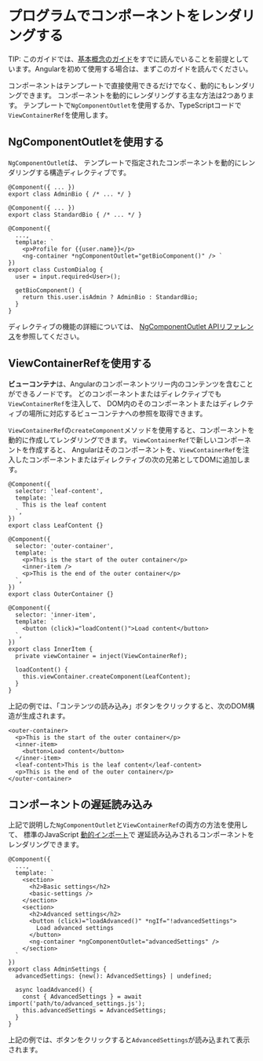 # プログラムでコンポーネントをレンダリングする

TIP: このガイドでは、[基本概念のガイド](essentials)をすでに読んでいることを前提としています。Angularを初めて使用する場合は、まずこのガイドを読んでください。

コンポーネントはテンプレートで直接使用できるだけでなく、動的にもレンダリングできます。
コンポーネントを動的にレンダリングする主な方法は2つあります。
テンプレートで`NgComponentOutlet`を使用するか、TypeScriptコードで`ViewContainerRef`を使用します。

## NgComponentOutletを使用する

`NgComponentOutlet`は、
テンプレートで指定されたコンポーネントを動的にレンダリングする構造ディレクティブです。

```angular-ts
@Component({ ... })
export class AdminBio { /* ... */ }

@Component({ ... })
export class StandardBio { /* ... */ }

@Component({
  ...,
  template: `
    <p>Profile for {{user.name}}</p>
    <ng-container *ngComponentOutlet="getBioComponent()" /> `
})
export class CustomDialog {
  user = input.required<User>();

  getBioComponent() {
    return this.user.isAdmin ? AdminBio : StandardBio;
  }
}
```

ディレクティブの機能の詳細については、
[NgComponentOutlet APIリファレンス](api/common/NgComponentOutlet)を参照してください。

## ViewContainerRefを使用する

**ビューコンテナ**は、Angularのコンポーネントツリー内のコンテンツを含むことができるノードです。
どのコンポーネントまたはディレクティブでも`ViewContainerRef`を注入して、
DOM内のそのコンポーネントまたはディレクティブの場所に対応するビューコンテナへの参照を取得できます。

`ViewContainerRef`の`createComponent`メソッドを使用すると、コンポーネントを動的に作成してレンダリングできます。
`ViewContainerRef`で新しいコンポーネントを作成すると、
Angularはそのコンポーネントを、`ViewContainerRef`を注入したコンポーネントまたはディレクティブの次の兄弟としてDOMに追加します。

```angular-ts
@Component({
  selector: 'leaf-content',
  template: `
    This is the leaf content
  `,
})
export class LeafContent {}

@Component({
  selector: 'outer-container',
  template: `
    <p>This is the start of the outer container</p>
    <inner-item />
    <p>This is the end of the outer container</p>
  `,
})
export class OuterContainer {}

@Component({
  selector: 'inner-item',
  template: `
    <button (click)="loadContent()">Load content</button>
  `,
})
export class InnerItem {
  private viewContainer = inject(ViewContainerRef);

  loadContent() {
    this.viewContainer.createComponent(LeafContent);
  }
}
```

上記の例では、「コンテンツの読み込み」ボタンをクリックすると、次のDOM構造が生成されます。

```angular-html
<outer-container>
  <p>This is the start of the outer container</p>
  <inner-item>
    <button>Load content</button>
  </inner-item>
  <leaf-content>This is the leaf content</leaf-content>
  <p>This is the end of the outer container</p>
</outer-container>
```

## コンポーネントの遅延読み込み

上記で説明した`NgComponentOutlet`と`ViewContainerRef`の両方の方法を使用して、
標準のJavaScript [動的インポート](https://developer.mozilla.org/docs/Web/JavaScript/Reference/Operators/import)で
遅延読み込みされるコンポーネントをレンダリングできます。

```angular-ts
@Component({
  ...,
  template: `
    <section>
      <h2>Basic settings</h2>
      <basic-settings />
    </section>
    <section>
      <h2>Advanced settings</h2>
      <button (click)="loadAdvanced()" *ngIf="!advancedSettings">
        Load advanced settings
      </button>
      <ng-container *ngComponentOutlet="advancedSettings" />
    </section>
  `
})
export class AdminSettings {
  advancedSettings: {new(): AdvancedSettings} | undefined;

  async loadAdvanced() {
    const { AdvancedSettings } = await import('path/to/advanced_settings.js');
    this.advancedSettings = AdvancedSettings;
  }
}
```

上記の例では、ボタンをクリックすると`AdvancedSettings`が読み込まれて表示されます。

